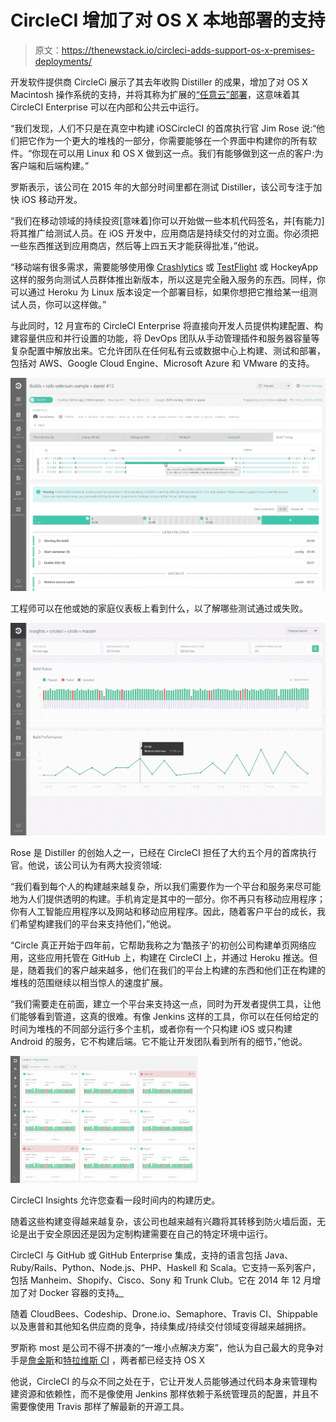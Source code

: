 # CircleCI 增加了对 OS X 本地部署的支持

> 原文：<https://thenewstack.io/circleci-adds-support-os-x-premises-deployments/>

开发软件提供商 CircleCi 展示了其去年收购 Distiller 的成果，增加了对 OS X Macintosh 操作系统的支持，并将其称为扩展的[“任意云”部署](http://blog.circleci.com/circleci-enterprise-any-cloud-deployment-and-circleci-for-os-x/)，这意味着其 CircleCI Enterprise 可以在内部和公共云中运行。

“我们发现，人们不只是在真空中构建 iOSCircleCI 的首席执行官 Jim Rose 说:“他们把它作为一个更大的堆栈的一部分，你需要能够在一个界面中构建你的所有软件。“你现在可以用 Linux 和 OS X 做到这一点。我们有能够做到这一点的客户:为客户端和后端构建。”

罗斯表示，该公司在 2015 年的大部分时间里都在测试 Distiller，该公司专注于加快 iOS 移动开发。

“我们在移动领域的持续投资[意味着]你可以开始做一些本机代码签名，并[有能力]将其推广给测试人员。在 iOS 开发中，应用商店是持续交付的对立面。你必须把一些东西推送到应用商店，然后等上四五天才能获得批准，”他说。

“移动端有很多需求，需要能够使用像 [Crashlytics](https://try.crashlytics.com/) 或 [TestFlight](https://developer.apple.com/testflight/) 或 HockeyApp 这样的服务向测试人员群体推出新版本，所以这是完全融入服务的东西。同样，你可以通过 Heroku 为 Linux 版本设定一个部署目标，如果你想把它推给某一组测试人员，你可以这样做。”

与此同时，12 月宣布的 CircleCI Enterprise 将直接向开发人员提供构建配置、构建容量供应和并行设置的功能，将 DevOps 团队从手动管理插件和服务器容量等复杂配置中解放出来。它允许团队在任何私有云或数据中心上构建、测试和部署，包括对 AWS、Google Cloud Engine、Microsoft Azure 和 VMware 的支持。

![What an engineer will see when e of what a typical engineer might see on their home dashboard to see what tests pass or fail. ](img/bbd3d3488c81c15fa4c80ec1225dd7fd.png)

工程师可以在他或她的家庭仪表板上看到什么，以了解哪些测试通过或失败。

![insights-current-build-performance](img/c481710b822f6570c106415861dc7f12.png)

Rose 是 Distiller 的创始人之一，已经在 CircleCI 担任了大约五个月的首席执行官。他说，该公司认为有两大投资领域:

“我们看到每个人的构建越来越复杂，所以我们需要作为一个平台和服务来尽可能地为人们提供透明的构建。手机肯定是其中的一部分。你不再只有移动应用程序；你有人工智能应用程序以及网站和移动应用程序。因此，随着客户平台的成长，我们希望构建我们的平台来支持他们，”他说。

“Circle 真正开始于四年前，它帮助我称之为‘酷孩子’的初创公司构建单页网络应用，这些应用托管在 GitHub 上，构建在 CircleCI 上，并通过 Heroku 推送。但是，随着我们的客户越来越多，他们在我们的平台上构建的东西和他们正在构建的堆栈的范围继续以相当惊人的速度扩展。

“我们需要走在前面，建立一个平台来支持这一点，同时为开发者提供工具，让他们能够看到管道，这真的很难。有像 Jenkins 这样的工具，你可以在任何给定的时间为堆栈的不同部分运行多个主机，或者你有一个只构建 iOS 或只构建 Android 的服务，它不构建后端。它不能让开发团队看到所有的细节，”他说。

![CircleCI Insights allows you to see build history over time.](img/b0bf06c5ce3bb2b432e10fac4b283951.png)

CircleCI Insights 允许您查看一段时间内的构建历史。

随着这些构建变得越来越复杂，该公司也越来越有兴趣将其转移到防火墙后面，无论是出于安全原因还是因为定制构建需要在自己的特定环境中运行。

CircleCI 与 GitHub 或 GitHub Enterprise 集成，支持的语言包括 Java、Ruby/Rails、Python、Node.js、PHP、Haskell 和 Scala。它支持一系列客户，包括 Manheim、Shopify、Cisco、Sony 和 Trunk Club。它在 2014 年 12 月增加了对 Docker 容器的支持[。](https://circleci.com/integrations/docker/)

随着 CloudBees、Codeship、Drone.io、Semaphore、Travis CI、Shippable 以及惠普和其他知名供应商的竞争，持续集成/持续交付领域变得越来越拥挤。

罗斯称 most 是公司不得不拼凑的“一堆小点解决方案”，他认为自己最大的竞争对手是[詹金斯](https://jenkins-ci.org/)和[特拉维斯 CI](https://travis-ci.org/) ，两者都已经支持 OS X

他说，CircleCI 的与众不同之处在于，它让开发人员能够通过代码本身来管理构建资源和依赖性，而不是像使用 Jenkins 那样依赖于系统管理员的配置，并且不需要像使用 Travis 那样了解最新的开源工具。

<svg xmlns:xlink="http://www.w3.org/1999/xlink" viewBox="0 0 68 31" version="1.1"><title>Group</title> <desc>Created with Sketch.</desc></svg>